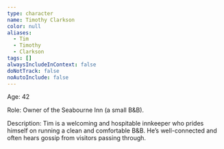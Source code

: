 ```yaml
---
type: character
name: Timothy Clarkson
color: null
aliases:
  - Tim
  - Timothy
  - Clarkson
tags: []
alwaysIncludeInContext: false
doNotTrack: false
noAutoInclude: false
---
```

Age: 42

Role: Owner of the Seabourne Inn (a small B&B).

Description: Tim is a welcoming and hospitable innkeeper who prides himself on running a clean and comfortable B&B. He’s well-connected and often hears gossip from visitors passing through.